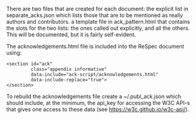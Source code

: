 There are two files that are created for each document:
the explicit list in separate_acks.json which lists those that are to be mentioned as really authors and contributors.
a template file in ack_pattern.html that contains the slots for the two lists: the ones called out explicitly, and all the others. This will be documented, but it is fairly self-evident.

The acknowledgements.html file is included into the ReSpec document using:

    <section id="ack"
             class="appendix informative"
             data-include="ack-script/acknowledgements.html"
             data-include-replace="true">
    </section>

To rebuild the acknowledgements file
create a ~/.publ_ack.json which should include, at the minimum,
the api_key for accessing the W3C API-s that gives one access to these data (see https://w3c.github.io/w3c-api/).
